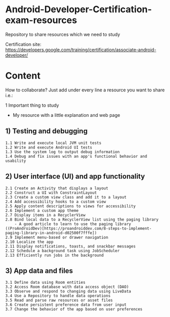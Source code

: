 # Android-Developer-Certification-exam-resources
Repository to share resources which we need to study

Certification site: https://developers.google.com/training/certification/associate-android-developer/

# Content

How to collaborate? Just add under every line a resource you want to share i.e.:

1 Important thing to study
  - My resource with a little explanation and web page




## 1) Testing and debugging

    1.1 Write and execute local JVM unit tests
    1.2 Write and execute Android UI tests
    1.3 Use the system log to output debug information
    1.4 Debug and fix issues with an app's functional behavior and usability

## 2) User interface (UI) and app functionality

    2.1 Create an Activity that displays a layout
    2.2 Construct a UI with ConstraintLayout
    2.3 Create a custom view class and add it to a layout
    2.4 Add accessibility hooks to a custom view
    2.5 Apply content descriptions to views for accessibility
    2.6 Implement a custom app theme
    2.7 Display items in a RecyclerView
    2.8 Bind local data to a RecyclerView list using the paging library
        - A good article to learn to use the paging library ((ProAndroidDev)[https://proandroiddev.com/8-steps-to-implement-paging-library-in-android-d02500f7fffe])
    2.9 Implement menu-based or drawer navigation
    2.10 Localize the app
    2.11 Display notifications, toasts, and snackbar messages
    2.12 Schedule a background task using JobScheduler
    2.13 Efficiently run jobs in the background

## 3) App data and files

    3.1 Define data using Room entities
    3.2 Access Room database with data access object (DAO)
    3.3 Observe and respond to changing data using LiveData
    3.4 Use a Repository to handle data operations
    3.5 Read and parse raw resources or asset files
    3.6 Create persistent preference data from user input
    3.7 Change the behavior of the app based on user preferences


